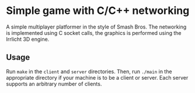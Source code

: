 # Simple game with C/C++ networking

A simple multiplayer platformer in the style of Smash Bros. The networking is implemented using C socket calls, the graphics is performed using the Irrlicht 3D engine.

## Usage
Run `make` in the `client` and `server` directories. Then, run `./main` in the appropriate directory if your machine is to be a client or server. Each server supports an arbitrary number of clients.
